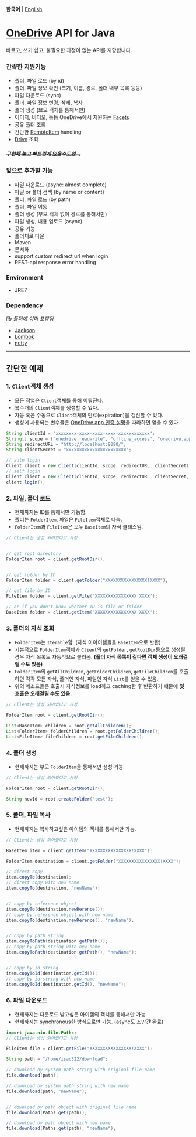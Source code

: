 **한국어** | [English](https://github.com/isac322/OneDrive-API-java/blob/jackson-test/Readme.md)


# [OneDrive](https://onedrive.live.com/) API for Java

빠르고, 쓰기 쉽고, 불필요한 과정이 없는 API를 지향합니다.


### 간략한 지원기능

- 폴더, 파일 로드 (by id)
- 폴더, 파일 정보 확인 (크기, 이름, 경로, 폴더 내부 목록 등등)
- 파일 다운로드 (sync)
- 폴더, 파일 정보 변경, 삭제, 복사
- 폴더 생성 (브모 객체를 통해서만)
- 이미지, 비디오, 등등 OneDrive에서 지원하는 [Facets](https://dev.onedrive.com/facets/facets.htm)
- 공유 폴더 조회
- 간단한 [RemoteItem](https://dev.onedrive.com/misc/working-with-links.htm) handling
- [Drive](https://dev.onedrive.com/resources/drive.htm) 조회

##### ~~_구현해 놓고 빠트린게 있을수도있..._~~



### 앞으로 추가할 기능

- 파일 다운로드 (async: almost complete)
- 파일 or 폴더 검색 (by name or content)
- 폴더, 파일 로드 (by path)
- 폴더, 파일 이동
- 폴더 생성 (부모 객체 없이 경로를 통해서만)
- 파일 생성, 내용 업로드 (async)
- 공유 기능
- 폴더채로 다운
- Maven
- 문서화
- support custom redirect url when login
- REST-api response error handling

### Environment

- JRE7


### Dependency

*lib 폴더에 이미 포함됨*

- [Jackson](https://github.com/FasterXML/jackson)
- [Lombok](https://projectlombok.org/)
- [netty](http://netty.io/)


-----------------

## 간단한 예제


### 1. `Client`객체 생성

- 모든 작업은 `Client`객체를 통해 이뤄진다.
- 복수개의 `Client`객체를 생성할 수 있다.
- 자동 혹은 수동으로 `Client`객체의 만료(expiration)을 갱신할 수 있다.
- 생성에 사용되는 변수들은 [OneDrive app 인증 설명](https://dev.onedrive.com/app-registration.htm)을 따라하면 얻을 수 있다. 

```java
String clientId = "xxxxxxxx-xxxx-xxxx-xxxx-xxxxxxxxxxxx";
String[] scope = {"onedrive.readwrite", "offline_access", "onedrive.appfolder"};
String redirectURL = "http://localhost:8080/";
String clientSecret = "xxxxxxxxxxxxxxxxxxxxxxx";

// auto login
Client client = new Client(clientId, scope, redirectURL, clientSecret);
// self login
Client client = new Client(clientId, scope, redirectURL, clientSecret, false);
client.login();
```


### 2. 파일, 폴더 로드

- 현재까지는 ID를 통해서만 가능함.
- 폴더는 `FolderItem`, 파일은 `FileItem`객체로 나눔.
- `FolderItem`과 `FileItem`은 모두 `BaseItem`의 자식 클래스임.

```java
// Client는 생성 되어있다고 가정


// get root directory
FolderItem root = client.getRootDir();


// get folder by ID
FolderItem folder = client.getFolder("XXXXXXXXXXXXXXXX!XXXX");

// get file by ID
FileItem folder = client.getFile("XXXXXXXXXXXXXXXX!XXXX");

// or if you don't know whether ID is file or folder
BaseItem folder = client.getItem("XXXXXXXXXXXXXXXX!XXXX");
```


### 3. 폴더의 자식 조회

- `FolderItem`는 `Iterable`함. (자식 아아이템들을 `BaseItem`으로 반환)
- 기본적으로 `FolderItem`객체가 `Client`의 `getFolder`, `getRootDir`등으로 생성될 경우 자식 목록도 자동적으로 불러옴. **(폴더 자식 목록이 길다면 객체 생성이 오래걸릴 수도 있음)**
- `FolderItem`의 `getAllChildren`, `getFolderChildren`, `getFileChildren`를 호출하면 각각 모든 자식, 폴더인 자식, 파일인 자식 `List`를 얻을 수 있음.
- 위의 메소드들은 호출시 자식정보를 load하고 caching한 후 반환하기 떄문에 **첫 호출은 오래걸릴 수도 있음.**

```java
// Client는 생성 되어있다고 가정

FolderItem root = client.getRootDir();

List<BaseItem> children = root.getAllChildren();
List<FolderItem> folderChildren = root.getFolderChildren();
List<FileItem> fileChildren = root.getFileChildren();
```


### 4. 폴더 생성

- 현재까지는 부모 `FolderItem`을 통해서만 생성 가능.

```java
// Client는 생성 되어있다고 가정

FolderItem root = client.getRootDir();

String newId = root.createFolder("test");
```


### 5. 폴더, 파일 복사

- 현재까지는 복사하고싶은 아이템의 객체를 통해서만 가능.

```java
// Client는 생성 되어있다고 가정

BaseItem item = client.getItem("XXXXXXXXXXXXXXXX!XXXX");

FolderItem destination = client.getFolder("XXXXXXXXXXXXXXXX!XXXX");

// direct copy
item.copyTo(destination);
// direct copy with new name
item.copyTo(destination, "newName");


// copy by reference object
item.copyTo(destination.newRerence());
// copy by reference object with new name
item.copyTo(destination.newRerence(), "newName");


// copy by path string
item.copyToPath(destination.getPath());
// copy by path string with new name
item.copyToPath(destination.getPath(), "newName");


// copy by id string
item.copyToId(destination.getId());
// copy by id string with new name
item.copyToId(destination.getId(), "newName");
```


### 6. 파일 다운로드

- 현재까지는 다운로드 받고싶은 아이템의 객치를 통해서만 가능.
- 현재까지는 synchronous한 방식으로만 가능. (async도 조만간 완료)

```java
import java.nio.file.Paths;
// Client는 생성 되어있다고 가정

FileItem file = client.getFile("XXXXXXXXXXXXXXXX!XXXX");

String path = "/home/isac322/download";

// download by system path string with original file name
file.download(path);

// download by system path string with new name
file.download(path, "newName");


// download by path object with original file name
file.download(Paths.get(path));

// download by path object with new name
file.download(Paths.get(path), "newName");
```